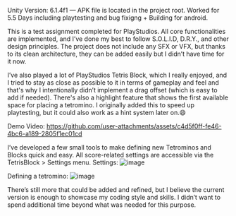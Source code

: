 Unity Version: 6.1.4f1 — APK file is located in the project root.
Worked for 5.5 Days including playtesting and bug fixigng + Building for android.

This is a test assignment completed for PlayStudios. All core functionalities are implemented, and I’ve done my best to follow S.O.L.I.D, D.R.Y., and other design principles. The project does not include any SFX or VFX, but thanks to its clean architecture, they can be added easily but I didn’t have time for it now.

I’ve also played a lot of PlayStudios Tetris Block, which I really enjoyed, and I tried to stay as close as possible to it in terms of gameplay and feel and that's why I intentionally didn’t implement a drag offset (which is easy to add if needed).
There's also a highlight feature that shows the first available space for placing a tetromino. I originally added this to speed up playtesting, but it could also work as a hint system later on.😄

Demo Video:
https://github.com/user-attachments/assets/c4d5f0ff-fe46-4bc6-a189-2805f1ec01cd

I’ve developed a few small tools to make defining new Tetrominos and Blocks quick and easy. All score-related settings are accessible via the TetrisBlock > Settings menu.
Settings:
![image](https://github.com/user-attachments/assets/86e773c3-7dfb-4003-b004-028183a4a933)

Defining a tetromino:
![image](https://github.com/user-attachments/assets/e82077b0-ec3a-4141-8007-27b7e0cd0efd)


There’s still more that could be added and refined, but I believe the current version is enough to showcase my coding style and skills. I didn’t want to spend additional time beyond what was needed for this purpose.
